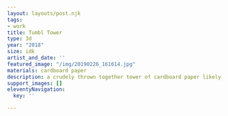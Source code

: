 ```yaml
---
layout: layouts/post.njk
tags:
- work
title: Tumbl Tower
type: 3d
year: "2018"
size: idk
artist_and_date: ''
featured_image: "/img/20190226_161614.jpg"
materials: cardboard paper
description: a crudely thrown together tower of cardboard paper likely to take a tumbl
support_images: []
eleventyNavigation:
  key: ''

---
```

